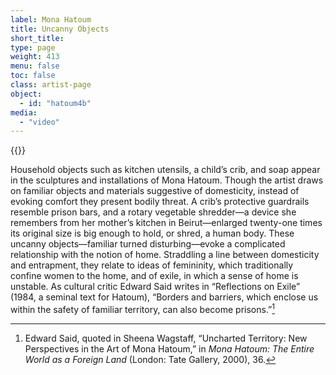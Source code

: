```yaml
---
label: Mona Hatoum
title: Uncanny Objects
short_title:
type: page
weight: 413
menu: false
toc: false
class: artist-page
object:
  - id: "hatoum4b"
media:
  - "video"
---
```

{{<q-figure id="hatoum4b">}}

Household objects such as kitchen utensils, a child’s crib, and soap appear in the sculptures and installations of Mona Hatoum. Though the artist draws on familiar objects and materials suggestive of domesticity, instead of evoking comfort they present bodily threat. A crib’s protective guardrails resemble prison bars, and a rotary vegetable shredder—a device she remembers from her mother’s kitchen in Beirut—enlarged twenty-one times its original size is big enough to hold, or shred, a human body. These uncanny objects—familiar turned disturbing—evoke a complicated relationship with the notion of home. Straddling a line between domesticity and entrapment, they relate to ideas of femininity, which traditionally confine women to the home, and of exile, in which a sense of home is unstable. As cultural critic Edward Said writes in “Reflections on Exile” (1984, a seminal text for Hatoum), “Borders and barriers, which enclose us within the safety of familiar territory, can also become prisons.”[^1]

[^1]: Edward Said, quoted in Sheena Wagstaff, “Uncharted Territory: New Perspectives in the Art of Mona Hatoum,” in *Mona Hatoum: The Entire World as a Foreign Land* (London: Tate Gallery, 2000), 36.
